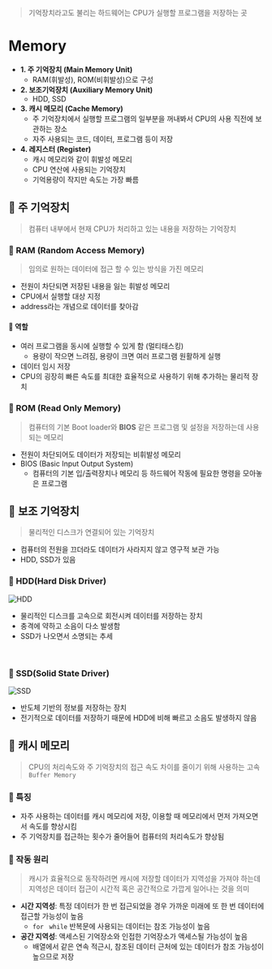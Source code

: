 > 기억장치라고도 불리는 하드웨어는 CPU가 실행할 프로그램을 저장하는 곳
# Memory 

- **1. 주 기억장치 (Main Memory Unit)**
  - RAM(휘발성), ROM(비휘발성)으로 구성
- **2. 보조기억장치 (Auxiliary Memory Unit)**
  - HDD, SSD
- **3. 캐시 메모리 (Cache Memory)**
  - 주 기억장치에서 실행할 프로그램의 일부분을 꺼내봐서 CPU의 사용 직전에 보관하는 장소
  - 자주 사용되는 코드, 데이터, 프로그램 등이 저장
- **4. 레지스터 (Register)**
  - 캐시 메모리와 같이 휘발성 메모리
  - CPU 연산에 사용되는 기억장치
  - 기억용량이 작지만 속도는 가장 빠름

## 📌 주 기억장치
> 컴퓨터 내부에서 현재 CPU가 처리하고 있는 내용을 저장하는 기억장치
### 📎 RAM (Random Access Memory)
> 임의로 원하는 데이터에 접근 할 수 있는 방식을 가진 메모리
- 전원이 차단되면 저장된 내용을 잃는 휘발성 메모리
- CPU에서 실행할 대상 지정
- address라는 개념으로 데이터를 찾아감
#### 🔎 역할
- 여러 프로그램을 동시에 실행할 수 있게 함 (멀티태스킹)
  - 용량이 작으면 느려짐, 용량이 크면 여러 프로그램 원활하게 실행
- 데이터 임시 저장
- CPU의 굉장히 빠른 속도를 최대한 효율적으로 사용하기 위해 추가하는 물리적 장치

### 📎 ROM (Read Only Memory)
> 컴퓨터의 기본 Boot loader와 **BIOS** 같은 프로그램 및 설정을 저장하는데 사용되는 메모리
- 전원이 차단되어도 데이터가 저장되는 비휘발성 메모리
- BIOS (Basic Input Output System)
  - 컴퓨터의 기본 입/출력장치나 메모리 등 하드웨어 작동에 필요한 명령을 모아놓은 프로그램

## 📌 보조 기억장치
>  물리적인 디스크가 연결되어 있는 기억장치
- 컴퓨터의 전원을 끄더라도 데이터가 사라지지 않고 영구적 보관 가능
- HDD, SSD가 있음

### 📎 HDD(Hard Disk Driver)
![HDD](https://velog.velcdn.com/images/alicesykim95/post/ba2791af-5231-4ec9-a2fb-0926d9d29821/%5B%E1%84%89%E1%85%A1%E1%84%8C%E1%85%B5%E1%86%AB%E1%84%8C%E1%85%A1%E1%84%85%E1%85%AD%5D%20%E1%84%8E%E1%85%A1%E1%84%85%E1%85%A3%E1%86%BC%E1%84%8B%E1%85%AD%E1%86%BC%20%E1%84%92%E1%85%A1%E1%84%83%E1%85%B3%E1%84%83%E1%85%B3%E1%84%85%E1%85%A1%E1%84%8B%E1%85%B5%E1%84%87%E1%85%B3%20Endurastar%20J4K320(1).jpeg)

- 물리적인 디스크를 고속으로 회전시켜 데이터를 저장하는 장치
- 충격에 약하고 소음이 다소 발생함
- SSD가 나오면서 소명되는 추세

<br>

### 📎 SSD(Solid State Driver)
![SSD](https://velog.velcdn.com/images%2Falicesykim95%2Fpost%2F8ef1ca38-7f9d-4d71-af54-85de9f55cd12%2Fintel-ssd-670p_720.jpeg)

- 반도체 기반의 정보를 저장하는 장치
- 전기적으로 데이터를 저장하기 때문에 HDD에 비해 빠르고 소음도 발생하지 않음

## 📌 캐시 메모리
> CPU의 처리속도와 주 기억장치의 접근 속도 차이를 줄이기 위해 사용하는 고속 `Buffer Memory`

### 📎 특징
- 자주 사용하는 데이터를 캐시 메모리에 저장, 이용할 때  메모리에서 먼저 가져오면서 속도를 향상시킴
- 주 기억장치를 접근하는 횟수가 줄어들어 컴퓨터의 처리속도가 향상됨

### 📎 작동 원리
> 캐시가 효율적으로 동작하려면 캐시에 저장할 데이터가 지역성을 가져야 하는데 지역성은 데이터 접근이 시간적 혹은 공간적으로 가깝게 일어나는 것을 의미

- **시간 지역성**: 특정 데이터가 한 번 접근되었을 경우 가까운 미래에 또 한 번 데이터에 접근할 가능성이 높음
  - `for ` `while` 반복문에 사용되는 데이터는 참조 가능성이 높음
- **공간 지역성**: 액세스된 기억장소와 인접한 기억장소가 액세스될 가능성이 높음
  - 배열에서 같은 연속 적근시, 참조된 데이터 근처에 있는 데이터가 참조 가능성이 높으므로 저장